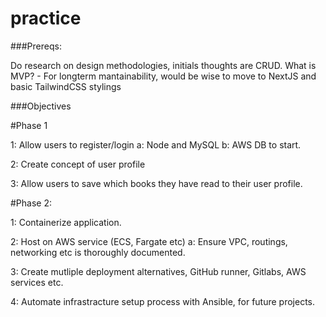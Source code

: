 # practice

###Prereqs:

Do research on design methodologies, initials thoughts are CRUD.  What is MVP? - 
For longterm mantainability, would be wise to move to NextJS and basic TailwindCSS stylings




###Objectives

#Phase 1

1: Allow users to register/login
    a: Node and MySQL
    b: AWS DB to start.

2: Create concept of user profile

3: Allow users to save which books they have read to their user profile.


#Phase 2:

1: Containerize application.

2: Host on AWS service (ECS, Fargate etc)
    a: Ensure VPC, routings, networking etc is thoroughly documented.

3: Create mutliple deployment alternatives, GitHub runner, Gitlabs, AWS services etc.

4: Automate infrastracture setup process with Ansible, for future projects.


